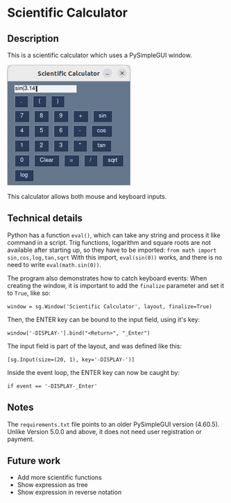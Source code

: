 # Scientific Calculator

## Description
 This is a scientific calculator which uses a PySimpleGUI window. 
 
![](images/screenshot1.png)

This calculator allows both mouse and keyboard inputs. 

## Technical details

Python has a function `eval()`, which can take any string and process it like command in a script. 
Trig functions, logarithm and square roots are not available after starting up, so they have to be imported: `from math import sin,cos,log,tan,sqrt`
With this import, `eval(sin(0))` works, and there is no need to write `eval(math.sin(0))`.

The program also demonstrates how to catch keyboard events:
When creating the window, it is important to add the `finalize` parameter and set it to `True`, like so:
```
window = sg.Window('Scientific Calculator', layout, finalize=True)
```
Then, the ENTER key can be bound to the input field, using it's key:
```
window['-DISPLAY-'].bind("<Return>", "_Enter")
```
The input field is part of the layout, and was defined like this:
```
[sg.Input(size=(20, 1), key='-DISPLAY-')]
```
Inside the event loop, the ENTER key can now be caught by:
```
if event == '-DISPLAY-_Enter'
```

## Notes
The `requirements.txt` file points to an older PySimpleGUI version (4.60.5). Unlike Version 5.0.0 and above, it does not need user registration or payment.

## Future work
- Add more scientific functions
- Show expression as tree
- Show expression in reverse notation

